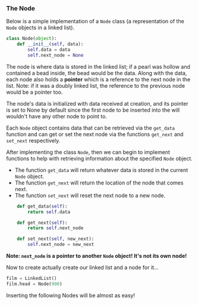 <!--title={Linked Lists}-->

<!--badges={Algorithms:10}-->

<!--concepts={Node Implementation}-->

### The Node

Below is a simple implementation of a `Node` class (a representation of the `Node` objects in a linked list). 

```python
class Node(object):
    def __init__(self, data):
        self.data = data
        self.next_node = None
```
The node is where data is stored in the linked list; if a pearl was hollow and contained a bead inside, the bead would be the data. Along with the data, each node also holds a **pointer** which is a reference to the next node in the list. Note: if it was a doubly linked list, the reference to the previous node would be a pointer too. 

The node's data is initialized with data received at creation, and its pointer is set to None by default since the first node to be inserted into the will wouldn't have any other node to point to.

Each `Node` object contains data that can be retrieved via the `get_data` function and can get or set the next node via the functions `get_next` and `set_next` respectively.

After implementing the class `Node`, then we can begin to implement functions to help with retrieving information about the specified `Node` object.

- The function `get_data` will return whatever data is stored in the current `Node` object.
- The function `get_next` will return the location of the node that comes next.
- The function `set_next` will reset the next node to a new node.

```python
    def get_data(self):
        return self.data

    def get_next(self):
        return self.next_node 

    def set_next(self, new_next):
        self.next_node = new_next
```

**Note: `next_node` is a pointer to another `Node` object! It's not its own node!**
 
Now to create actually create our linked list and a node for it...

```python
film = LinkedList()
film.head = Node(900)
```
Inserting the following Nodes will be almost as easy!
